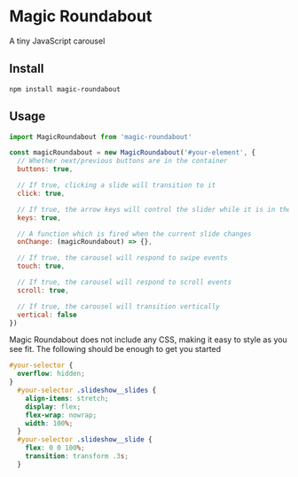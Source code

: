 # Magic Roundabout

A tiny JavaScript carousel

## Install

```
npm install magic-roundabout
```

## Usage

```js
import MagicRoundabout from 'magic-roundabout'

const magicRoundabout = new MagicRoundabout('#your-element', {
  // Whether next/previous buttons are in the container
  buttons: true,

  // If true, clicking a slide will transition to it
  click: true,

  // If true, the arrow keys will control the slider while it is in the viewport
  keys: true,

  // A function which is fired when the current slide changes
  onChange: (magicRoundabout) => {},

  // If true, the carousel will respond to swipe events
  touch: true,

  // If true, the carousel will respond to scroll events
  scroll: true,

  // If true, the carousel will transition vertically
  vertical: false
})
```

Magic Roundabout does not include any CSS, making it easy to style as you see fit. The following should be enough to get you started

```css
#your-selector {
  overflow: hidden;
}
  #your-selector .slideshow__slides {
    align-items: stretch;
    display: flex;
    flex-wrap: nowrap;
    width: 100%;
  }
  #your-selector .slideshow__slide {
    flex: 0 0 100%;
    transition: transform .3s;
  }
```